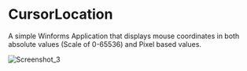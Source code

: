 # CursorLocation
 
A simple Winforms Application that displays mouse coordinates in both absolute values (Scale of 0-65536) and Pixel based values.

![Screenshot_3](https://user-images.githubusercontent.com/41876584/207508350-c36fce17-fb56-47d3-99a7-5c6be75f48c9.png)
